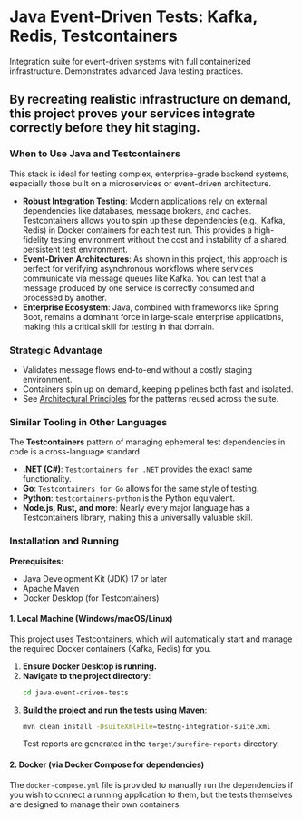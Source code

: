# Java Event-Driven Tests: Kafka, Redis, Testcontainers

Integration suite for event-driven systems with full containerized infrastructure. Demonstrates advanced Java testing practices.

By recreating realistic infrastructure on demand, this project proves your services integrate correctly before they hit staging.
---

### When to Use Java and Testcontainers

This stack is ideal for testing complex, enterprise-grade backend systems, especially those built on a microservices or event-driven architecture.

* **Robust Integration Testing**: Modern applications rely on external dependencies like databases, message brokers, and caches. Testcontainers allows you to spin up these dependencies (e.g., Kafka, Redis) in Docker containers for each test run. This provides a high-fidelity testing environment without the cost and instability of a shared, persistent test environment.
* **Event-Driven Architectures**: As shown in this project, this approach is perfect for verifying asynchronous workflows where services communicate via message queues like Kafka. You can test that a message produced by one service is correctly consumed and processed by another.
* **Enterprise Ecosystem**: Java, combined with frameworks like Spring Boot, remains a dominant force in large-scale enterprise applications, making this a critical skill for testing in that domain.

### Strategic Advantage
- Validates message flows end-to-end without a costly staging environment.
- Containers spin up on demand, keeping pipelines both fast and isolated.
- See [Architectural Principles](../ARCHITECTURAL_PRINCIPLES.md) for the patterns reused across the suite.

### Similar Tooling in Other Languages
The **Testcontainers** pattern of managing ephemeral test dependencies in code is a cross-language standard.
* **.NET (C#)**: `Testcontainers for .NET` provides the exact same functionality.
* **Go**: `Testcontainers for Go` allows for the same style of testing.
* **Python**: `testcontainers-python` is the Python equivalent.
* **Node.js, Rust, and more**: Nearly every major language has a Testcontainers library, making this a universally valuable skill.

### Installation and Running

**Prerequisites:**
* Java Development Kit (JDK) 17 or later
* Apache Maven
* Docker Desktop (for Testcontainers)

#### 1. Local Machine (Windows/macOS/Linux)

This project uses Testcontainers, which will automatically start and manage the required Docker containers (Kafka, Redis) for you.

1.  **Ensure Docker Desktop is running.**
2.  **Navigate to the project directory**:
    ```bash
    cd java-event-driven-tests
    ```
3.  **Build the project and run the tests using Maven**:
    ```bash
    mvn clean install -DsuiteXmlFile=testng-integration-suite.xml
    ```
    Test reports are generated in the `target/surefire-reports` directory.

#### 2. Docker (via Docker Compose for dependencies)

The `docker-compose.yml` file is provided to manually run the dependencies if you wish to connect a running application to them, but the tests themselves are designed to manage their own containers.

